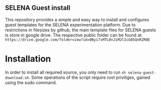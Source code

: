 SELENA Guest install
---------------------

This repository provides a simple and easy way to install and configures guest
templates for the SELENA experimentation platform. Due to restrictions in
filesizes by github, the main template files for SELENA guests is store in
google drive. The respective public folder can be found at: `https://drive.google.com/folderview?id=0Byi7sMTL0nJiM2lIcG85QnRZR0E`

Installation
============

In order to install all required source, you only need to run `sh
selena-guest-download.sh`. Some operations of the script require root
priviliges, gained using the sudo command. 
